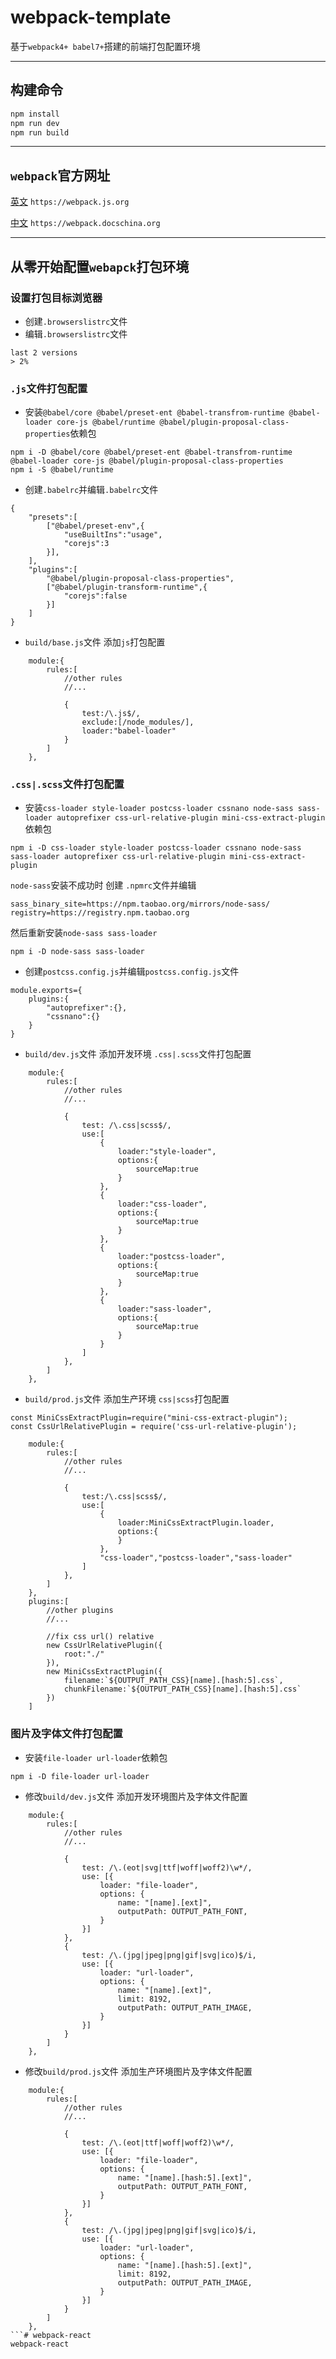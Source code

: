 # webpack-template

基于`webpack4+ babel7+`搭建的前端打包配置环境

--- 


## 构建命令

```javascript
npm install 
npm run dev
npm run build
```

---

## `webpack`官方网址
[英文](https://webpack.js.org/) `https://webpack.js.org`

[中文](https://webpack.docschina.org/) `https://webpack.docschina.org`

---
## 从零开始配置`webapck`打包环境

### 设置打包目标浏览器
- 创建`.browserslistrc`文件
- 编辑`.browserslistrc`文件

```
last 2 versions
> 2%
```

### `.js`文件打包配置

- 安装`@babel/core @babel/preset-ent @babel-transfrom-runtime @babel-loader core-js @babel/runtime @babel/plugin-proposal-class-properties`依赖包
```
npm i -D @babel/core @babel/preset-ent @babel-transfrom-runtime @babel-loader core-js @babel/plugin-proposal-class-properties
npm i -S @babel/runtime
```

- 创建`.babelrc`并编辑`.babelrc`文件
```
{
    "presets":[
        ["@babel/preset-env",{
            "useBuiltIns":"usage",
            "corejs":3
        }],
    ],
    "plugins":[
        "@babel/plugin-proposal-class-properties",
        ["@babel/plugin-transform-runtime",{
            "corejs":false
        }]
    ]
}
```

- `build/base.js`文件 添加`js`打包配置
```
    module:{
        rules:[
            //other rules
            //...

            {
                test:/\.js$/,
                exclude:[/node_modules/],
                loader:"babel-loader"
            }
        ]
    },
```

### `.css|.scss`文件打包配置

- 安装`css-loader style-loader postcss-loader cssnano node-sass sass-loader autoprefixer css-url-relative-plugin mini-css-extract-plugin`依赖包
```
npm i -D css-loader style-loader postcss-loader cssnano node-sass sass-loader autoprefixer css-url-relative-plugin mini-css-extract-plugin
```
`node-sass`安装不成功时 创建 `.npmrc`文件并编辑
```
sass_binary_site=https://npm.taobao.org/mirrors/node-sass/
registry=https://registry.npm.taobao.org
```
然后重新安装`node-sass sass-loader`
```
npm i -D node-sass sass-loader
```

- 创建`postcss.config.js`并编辑`postcss.config.js`文件
```
module.exports={
    plugins:{
        "autoprefixer":{},
        "cssnano":{}
    }
}
```

- `build/dev.js`文件 添加开发环境 `.css|.scss`文件打包配置
```
    module:{
        rules:[
            //other rules
            //...

            {
                test: /\.css|scss$/,
                use:[
                    {
                        loader:"style-loader",
                        options:{
                            sourceMap:true
                        }
                    },
                    {
                        loader:"css-loader",
                        options:{
                            sourceMap:true
                        }
                    },
                    {
                        loader:"postcss-loader",
                        options:{
                            sourceMap:true
                        }
                    },
                    {
                        loader:"sass-loader",
                        options:{
                            sourceMap:true
                        }
                    }
                ]
            },
        ]
    },
```

- `build/prod.js`文件 添加生产环境 `css|scss`打包配置
```
const MiniCssExtractPlugin=require("mini-css-extract-plugin");
const CssUrlRelativePlugin = require('css-url-relative-plugin');
```
```
    module:{
        rules:[
            //other rules
            //...

            {
                test:/\.css|scss$/,
                use:[
                    {
                        loader:MiniCssExtractPlugin.loader,
                        options:{
                        }
                    },
                    "css-loader","postcss-loader","sass-loader"
                ]
            }, 
        ]
    },
    plugins:[
        //other plugins
        //...

        //fix css url() relative 
        new CssUrlRelativePlugin({
            root:"./"
        }),
        new MiniCssExtractPlugin({
            filename:`${OUTPUT_PATH_CSS}[name].[hash:5].css`,
            chunkFilename:`${OUTPUT_PATH_CSS}[name].[hash:5].css`
        })
    ]
```

### 图片及字体文件打包配置
- 安装`file-loader url-loader`依赖包
```
npm i -D file-loader url-loader
```
- 修改`build/dev.js`文件 添加开发环境图片及字体文件配置
```
    module:{
        rules:[
            //other rules
            //...

            {
                test: /\.(eot|svg|ttf|woff|woff2)\w*/,
                use: [{
                    loader: "file-loader",
                    options: {
                        name: "[name].[ext]",
                        outputPath: OUTPUT_PATH_FONT,
                    }
                }]
            }, 
            {
                test: /\.(jpg|jpeg|png|gif|svg|ico)$/i,
                use: [{
                    loader: "url-loader",
                    options: {
                        name: "[name].[ext]",
                        limit: 8192,
                        outputPath: OUTPUT_PATH_IMAGE,
                    }
                }]
            }
        ]
    },
```
- 修改`build/prod.js`文件 添加生产环境图片及字体文件配置
```
    module:{
        rules:[
            //other rules
            //...

            {
                test: /\.(eot|ttf|woff|woff2)\w*/,
                use: [{
                    loader: "file-loader",
                    options: {
                        name: "[name].[hash:5].[ext]",
                        outputPath: OUTPUT_PATH_FONT,
                    }
                }]
            }, 
            {
                test: /\.(jpg|jpeg|png|gif|svg|ico)$/i,
                use: [{
                    loader: "url-loader",
                    options: {
                        name: "[name].[hash:5].[ext]",
                        limit: 8192,
                        outputPath: OUTPUT_PATH_IMAGE,
                    }
                }]
            }
        ]
    },
```# webpack-react
webpack-react